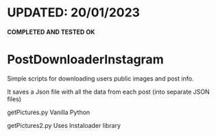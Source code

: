 # UPDATED: 20/01/2023

#### COMPLETED AND TESTED OK ####

# PostDownloaderInstagram

Simple scripts for downloading users public images and post info.

It saves a Json file with all the data from each post (into separate JSON files)

getPictures.py
Vanilla Python

getPictures2.py
Uses Instaloader library
